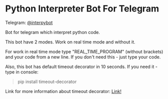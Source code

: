 # Python Interpreter Bot For Telegram

Telegram: [@interpybot](https://storebot.me/bot/interpybot)

Bot for telegram which interpret python code.

This bot have 2 modes. Work on real time mode and without it. 

For work in real time mode type "REAL_TIME_PROGRAM" (without brackets) and your code from a new line. If you don't need this - just type your code.

Also, this bot has default timeout decorator in 10 seconds. If you need it - type in console:

>pip install timeout-decorator

Link for more information about timeout decorator: [Link!](https://pypi.python.org/pypi/timeout-decorator)

